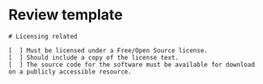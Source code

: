 # Review template

```{code-block} md
# Licensing related

[  ] Must be licensed under a Free/Open Source license.
[  ] Should include a copy of the license text.
[  ] The source code for the software must be available for download on a publicly accessible resource.
```
